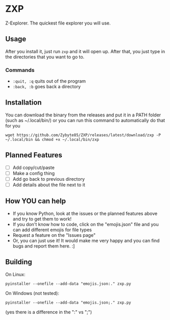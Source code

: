 # ZXP
Z-Explorer. The quickest file explorer you will use.
## Usage
After you install it, just run `zxp` and it will open up. After that, you just type in the directories that you want to go to.

### Commands
- `:quit, :q`  quits out of the program
- `:back, :b`  goes back a directory

## Installation
You can download the binary from the releases and put it in a PATH folder (such as ~/.local/bin/) or you can run this command to automatically do that for you
```
wget https://github.com/Zybyte85/ZXP/releases/latest/download/zxp -P ~/.local/bin && chmod +x ~/.local/bin/zxp
```
## Planned Features
- [ ] Add copy/cut/paste
- [ ] Make a config thing
- [ ] Add go back to previous directory
- [ ] Add details about the file next to it

## How YOU can help
- If you know Python, look at the issues or the planned features above and try to get them to work!
- If you don't know how to code, click on the "emojis.json" file and you can add different emojis for file types
- Request a feature on the "Issues page"
- Or, you can just use it! It would make me very happy and you can find bugs and report them here. :]

## Building
On Linux:
```
pyinstaller --onefile --add-data "emojis.json:." zxp.py
```
On Windows (not tested):
```
pyinstaller --onefile --add-data "emojis.json;." zxp.py
```
(yes there is a difference in the ":" vs ";")
